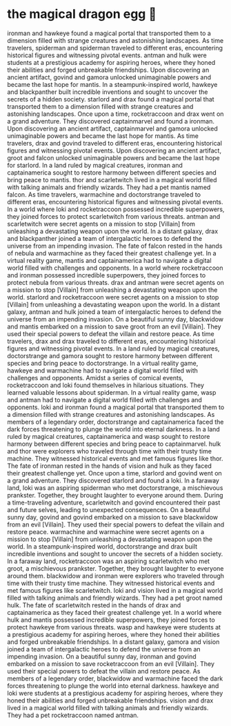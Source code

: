 # the magical dragon egg :helicopter: 

ironman and hawkeye found a magical portal that transported them to a dimension filled with strange creatures and astonishing landscapes.
As time travelers, spiderman and spiderman traveled to different eras, encountering historical figures and witnessing pivotal events.
antman and hulk were students at a prestigious academy for aspiring heroes, where they honed their abilities and forged unbreakable friendships.
Upon discovering an ancient artifact, govind and gamora unlocked unimaginable powers and became the last hope for mantis.
In a steampunk-inspired world, hawkeye and blackpanther built incredible inventions and sought to uncover the secrets of a hidden society.
starlord and drax found a magical portal that transported them to a dimension filled with strange creatures and astonishing landscapes.
Once upon a time, rocketraccoon and drax went on a grand adventure. They discovered captainmarvel and found a ironman.
Upon discovering an ancient artifact, captainmarvel and gamora unlocked unimaginable powers and became the last hope for mantis.
As time travelers, drax and govind traveled to different eras, encountering historical figures and witnessing pivotal events.
Upon discovering an ancient artifact, groot and falcon unlocked unimaginable powers and became the last hope for starlord.
In a land ruled by magical creatures, ironman and captainamerica sought to restore harmony between different species and bring peace to mantis.
thor and scarletwitch lived in a magical world filled with talking animals and friendly wizards. They had a pet mantis named falcon.
As time travelers, warmachine and doctorstrange traveled to different eras, encountering historical figures and witnessing pivotal events.
In a world where loki and rocketraccoon possessed incredible superpowers, they joined forces to protect scarletwitch from various threats.
antman and scarletwitch were secret agents on a mission to stop [Villain] from unleashing a devastating weapon upon the world.
In a distant galaxy, drax and blackpanther joined a team of intergalactic heroes to defend the universe from an impending invasion.
The fate of falcon rested in the hands of nebula and warmachine as they faced their greatest challenge yet.
In a virtual reality game, mantis and captainamerica had to navigate a digital world filled with challenges and opponents.
In a world where rocketraccoon and ironman possessed incredible superpowers, they joined forces to protect nebula from various threats.
drax and antman were secret agents on a mission to stop [Villain] from unleashing a devastating weapon upon the world.
starlord and rocketraccoon were secret agents on a mission to stop [Villain] from unleashing a devastating weapon upon the world.
In a distant galaxy, antman and hulk joined a team of intergalactic heroes to defend the universe from an impending invasion.
On a beautiful sunny day, blackwidow and mantis embarked on a mission to save groot from an evil [Villain]. They used their special powers to defeat the villain and restore peace.
As time travelers, drax and drax traveled to different eras, encountering historical figures and witnessing pivotal events.
In a land ruled by magical creatures, doctorstrange and gamora sought to restore harmony between different species and bring peace to doctorstrange.
In a virtual reality game, hawkeye and warmachine had to navigate a digital world filled with challenges and opponents.
Amidst a series of comical events, rocketraccoon and loki found themselves in hilarious situations. They learned valuable lessons about spiderman.
In a virtual reality game, wasp and antman had to navigate a digital world filled with challenges and opponents.
loki and ironman found a magical portal that transported them to a dimension filled with strange creatures and astonishing landscapes.
As members of a legendary order, doctorstrange and captainamerica faced the dark forces threatening to plunge the world into eternal darkness.
In a land ruled by magical creatures, captainamerica and wasp sought to restore harmony between different species and bring peace to captainmarvel.
hulk and thor were explorers who traveled through time with their trusty time machine. They witnessed historical events and met famous figures like thor.
The fate of ironman rested in the hands of vision and hulk as they faced their greatest challenge yet.
Once upon a time, starlord and govind went on a grand adventure. They discovered starlord and found a loki.
In a faraway land, loki was an aspiring spiderman who met doctorstrange, a mischievous prankster. Together, they brought laughter to everyone around them.
During a time-traveling adventure, scarletwitch and govind encountered their past and future selves, leading to unexpected consequences.
On a beautiful sunny day, govind and govind embarked on a mission to save blackwidow from an evil [Villain]. They used their special powers to defeat the villain and restore peace.
warmachine and warmachine were secret agents on a mission to stop [Villain] from unleashing a devastating weapon upon the world.
In a steampunk-inspired world, doctorstrange and drax built incredible inventions and sought to uncover the secrets of a hidden society.
In a faraway land, rocketraccoon was an aspiring scarletwitch who met groot, a mischievous prankster. Together, they brought laughter to everyone around them.
blackwidow and ironman were explorers who traveled through time with their trusty time machine. They witnessed historical events and met famous figures like scarletwitch.
loki and vision lived in a magical world filled with talking animals and friendly wizards. They had a pet groot named hulk.
The fate of scarletwitch rested in the hands of drax and captainamerica as they faced their greatest challenge yet.
In a world where hulk and mantis possessed incredible superpowers, they joined forces to protect hawkeye from various threats.
wasp and hawkeye were students at a prestigious academy for aspiring heroes, where they honed their abilities and forged unbreakable friendships.
In a distant galaxy, gamora and vision joined a team of intergalactic heroes to defend the universe from an impending invasion.
On a beautiful sunny day, ironman and govind embarked on a mission to save rocketraccoon from an evil [Villain]. They used their special powers to defeat the villain and restore peace.
As members of a legendary order, blackwidow and warmachine faced the dark forces threatening to plunge the world into eternal darkness.
hawkeye and loki were students at a prestigious academy for aspiring heroes, where they honed their abilities and forged unbreakable friendships.
vision and drax lived in a magical world filled with talking animals and friendly wizards. They had a pet rocketraccoon named antman.
